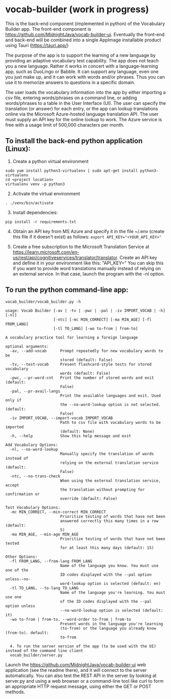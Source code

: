 # vocab-builder (work in progress)

This is the back-end component (implemented in python) of the Vocabulary Builder app. The front-end component is https://github.com/MidnightJava/vocab-builder-ui. Eventually the front-end and back-end will be combined into a single AppImage installable product using Tauri (https://tauri.app/)

The purpose of the app is to support the learning of a new language by providing an adaptive vocabulary test capability. The app does not teach you a  new language. Rather it works in concert with a language-learning app, such as DuoLingo or Babble. It can support any language, even one you just make up, and it can work with words and/or phrases. Thus you can use it to memorize answers to questions in a specific domain.

The user loads the vocabulary information into the app by either importing a csv file, entering words/phrases on a command line, or adding words/phrases to a table in the User Interface (UI). The user can specify the translation (or answer) for each entry, or the app can lookup translations online via the Microsoft Azure-hosted language translation API. The user must supply an API key for the online lookup to work. The Azure service is free with a usage limit of 500,000 characters per month.

## To install the back-end python application (Linux):

1. Create a python virtual environment
```
sudo yum install python3-virtualenv | sudo apt-get install python3-virtualenv
cd <project location>
virtualenv venv -p python3
```

2. Activate the virtual environment
```
. ./venv/bin/activate
```

3. Install dependencies:
```
pip install -r requirements.txt
```
4. Obtain an API key from MS Azure and specify it in the file ~/.env (create this file if it doesn't exist) as follows:
```export API_KEY="<YOUR_API_KEY>"```

5. Create a free subscription to the Microsoft Translation Service at https://learn.microsoft.com/en-us/rest/api/cognitiveservices/translator/translator. Create an API key and define it in your environment like this:
"API_KEY=<YOUUR API KEY>"  You can skip this if you want to provide word translations manually instead of relying on an external service. In that case, launch the program with the -nl option.

## To run the python command-line app:
```
vocab_builder/vocab_builder.py -h

usage: Vocab Builder [-av | -tv | -pwc | -pal | -iv IMPORT_VOCAB | -h] [-nl]
                     [-ntc] [-mc MIN_CORRECT] [-ma MIN_AGE] [-fl FROM_LANG]
                     [-tl TO_LANG] [-wo to-from | from-to]

A vocabulary practice tool for learning a foreign language

optional arguments:
  -av, --add-vocab      Prompt repeatedly for new vocabulary words to be
                        stored (default: False)
  -tv, --test-vocab     Present flashcard-style tests for stored vocabulary
                        words (default: False)
  -pwc, --pr-word-cnt   Print the number of stored words and exit (default:
                        False)
  -pal, --pr-avail-langs
                        Print the available languages and exit. Used only if
                        the --no-word-lookup option is not selected. (default:
                        False)
  -iv IMPORT_VOCAB, --import-vocab IMPORT_VOCAB
                        Path to csv file with vocabulary words to be imported
                        (default: None)
  -h, --help            Show this help message and exit

Add Vocabulary Options:
  -nl, --no-word-lookup
                        Manually specify the translation of words instead of
                        relying on the external translation service (default:
                        False)
  -ntc, --no-trans-check
                        When using the external translation service, accept
                        the translation without prompting for confirmation or
                        override (default: False)

Test Vocabulary Options:
  -mc MIN_CORRECT, --min-correct MIN_CORRECT
                        Prioritize testing of words that have not been
                        answered correctly this many times in a row (default:
                        5)
  -ma MIN_AGE, --min-age MIN_AGE
                        Prioritize testing of words that have not been tested
                        for at least this many days (default: 15)

Other Options:
  -fl FROM_LANG, --from-lang FROM_LANG
                        Name of the language you know. You must use one of the
                        ID codes displayed with the --pal option unless--no-
                        word-lookup option is selected (default: en)
  -tl TO_LANG, --to-lang TO_LANG
                        Name of the language you're learning. You must use one
                        of the ID codes displayed with the --pal option unless
                        --no-word-lookup option is selected (default: it)
  -wo to-from | from-to, --word-order to-from | from-to
                        Present words in the language you're learning
                        (to-from) or the language you already know (from-to). default:
                        to-from
  
  4. To run the server version of the app (to be used with the UI) instead of the command line client
  vocab_builder/server.py
```

Launch the https://github.com/MidnightJava/vocab-builder-ui web application (see the readme there), and it will connect to the server automatically. You can also test the REST API in the server by looking at server.py and using a web browser or a command-line tool like curl to form an appropriate HTTP request message, using either the GET or POST methods.

